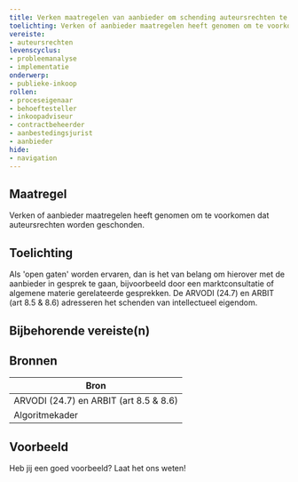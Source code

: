 ```yaml
---
title: Verken maatregelen van aanbieder om schending auteursrechten te voorkomen
toelichting: Verken of aanbieder maatregelen heeft genomen om te voorkomen dat auteursrechten worden geschonden. 
vereiste:
- auteursrechten
levenscyclus:
- probleemanalyse
- implementatie
onderwerp:
- publieke-inkoop
rollen:
- proceseigenaar
- behoeftesteller
- inkoopadviseur
- contractbeheerder
- aanbestedingsjurist
- aanbieder
hide:
- navigation
---
```


<!-- tags -->
## Maatregel

Verken of aanbieder maatregelen heeft genomen om te voorkomen dat auteursrechten worden geschonden.


## Toelichting

Als 'open gaten' worden ervaren, dan is het van belang om hierover met de aanbieder in gesprek te gaan, bijvoorbeeld door een marktconsultatie of algemene materie gerelateerde gesprekken. De ARVODI (24.7) en ARBIT (art 8.5 & 8.6) adresseren het schenden van intellectueel eigendom.


## Bijbehorende vereiste(n)

<!-- list_vereisten_on_maatregelen_page -->

## Bronnen

| Bron                        |
|-----------------------------|
|ARVODI (24.7) en ARBIT (art 8.5 & 8.6)|
|Algoritmekader|

## Voorbeeld

Heb jij een goed voorbeeld? Laat het ons weten!

